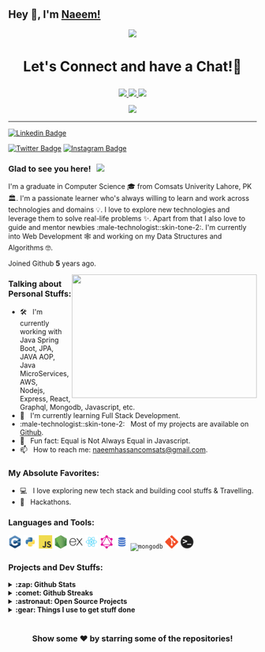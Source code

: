 ## Hey :wave:, I'm [Naeem!](https://github.com/naeemhhassan/)  

<p align="center">

  <img src="https://capsule-render.vercel.app/api?type=waving&color=gradient&text=Hello!&height=100&section=header"/>

</p>



<h1 align="center">

  Let's Connect and have a Chat!💬

</h1>



<p align="center">


<a href="https://www.linkedin.com/in/naeemhhassan/">

  <img height="50" src="https://user-images.githubusercontent.com/46517096/166973395-19676cd8-f8ec-4abf-83ff-da8243505b82.png"/>

</a>


<a href="https://twitter.com/iamnaeemhhassan">

  <img height="50" src="https://user-images.githubusercontent.com/46517096/166974271-91dfa250-d70b-4cb9-8707-f1bda1b708c3.png"/>

</a>

<a href="https://www.instagram.com/_.naeemh/">

  <img height="50" src="https://user-images.githubusercontent.com/46517096/166974368-9798f39f-1f46-499c-b14e-81f0a3f83a06.png"/>

</a>

</p>



<p align="center">

  <img src= "https://i.giphy.com/media/q217GUnfKAmJlFcjBX/giphy.webp">

</p>



---



[![Linkedin Badge](https://img.shields.io/badge/-LinkedIn-0e76a8?style=flat-square&logo=Linkedin&logoColor=white)](<[https://linkedin.com/in/naeemhhassan](https://www.linkedin.com/in/naeemhhassan/)>)

<!-- [![Website Badge](https://img.shields.io/badge/Website-3b5998?style=flat-square&logo=google-chrome&logoColor=white)](https://naeemhhassan.github.io/) -->

[![Twitter Badge](https://img.shields.io/badge/-Twitter-00acee?style=flat-square&logo=Twitter&logoColor=white)](https://twitter.com/iamnaeemhassan)
[![Instagram Badge](https://img.shields.io/badge/-Instagram-e4405f?style=flat-square&logo=Instagram&logoColor=white)](<[https://instagram.com/naeemhhassan/](https://www.instagram.com/_.naeemh)>)

<!-- [![Telegram Badge](https://img.shields.io/badge/-Telegram-0088cc?style=flat-square&logo=Telegram&logoColor=white)]() -->

### Glad to see you here! &nbsp; ![](https://visitor-badge.glitch.me/badge?page_id=naeemhhassan&style=flat-square&color=0088cc)

I'm a graduate in Computer Science :mortar_board: from Comsats Univerity Lahore, PK 🏛. I'm a passionate learner who's always willing to learn and work across technologies and domains :bulb:. I love to explore new technologies and leverage them to solve real-life problems :sparkles:. Apart from that I also love to guide and mentor newbies :male-technologist::skin-tone-2:. I'm currently into Web Development :spider_web: and working on my Data Structures and Algorithms :nerd_face:.

Joined Github **5** years ago.

<!-- Since then I pushed **{{ COMMITS }}**+ commits, opened **{{ ISSUES }}**+ issues, submitted **{{ PULL_REQUESTS }}**+ pull requests, created **{{ GISTS }}**+ gists and contributed to **{{ REPOSITORIES_CONTRIBUTED_TO }}**+ public repositories. -->

<img align="right" height="250" width="375" alt="" src="https://raw.githubusercontent.com/iampavangandhi/iampavangandhi/master/gifs/coder.gif" />

### Talking about Personal Stuffs:

- 🛠 &nbsp; I'm currently working with Java Spring Boot, JPA, JAVA AOP, Java MicroServices, AWS, <br /> Nodejs, Express, React, <br /> Graphql, Mongodb, Javascript, etc.
- :rocket: &nbsp; I'm currently learning Full Stack Development.
- :male-technologist::skin-tone-2: &nbsp; Most of my projects are available on [Github](https://github.com/naeemhhassan).
- :space_invader: &nbsp; Fun fact: Equal is Not Always Equal in Javascript.
- :mailbox: &nbsp; How to reach me: naeemhassancomsats@gmail.com.

### My Absolute Favorites:

- :computer: &nbsp; I love exploring new tech stack and building cool stuffs & Travelling.
- :pizza: &nbsp; Hackathons.

### Languages and Tools:

<code><img height="27" src="https://raw.githubusercontent.com/github/explore/80688e429a7d4ef2fca1e82350fe8e3517d3494d/topics/cpp/cpp.png" alt="cpp"></code>
<code><img height="27" src="https://raw.githubusercontent.com/github/explore/80688e429a7d4ef2fca1e82350fe8e3517d3494d/topics/python/python.png" alt="python"></code>
<code><img height="27" src="https://raw.githubusercontent.com/github/explore/80688e429a7d4ef2fca1e82350fe8e3517d3494d/topics/javascript/javascript.png" alt="javascript"></code>
<code><img height="27" src="https://raw.githubusercontent.com/github/explore/80688e429a7d4ef2fca1e82350fe8e3517d3494d/topics/nodejs/nodejs.png" alt="nodejs"></code>
<code><img height="27" src="https://raw.githubusercontent.com/devicons/devicon/master/icons/express/express-original.svg" alt="expressjs"></code>
<code><img height="27" src="https://raw.githubusercontent.com/github/explore/80688e429a7d4ef2fca1e82350fe8e3517d3494d/topics/react/react.png" alt="react"></code>
<code><img height="27" src="https://raw.githubusercontent.com/github/explore/80688e429a7d4ef2fca1e82350fe8e3517d3494d/topics/graphql/graphql.png" alt="graphql"></code>
<code><img height="27" src="https://raw.githubusercontent.com/github/explore/80688e429a7d4ef2fca1e82350fe8e3517d3494d/topics/sql/sql.png" alt="sql"></code>
<code><img height="27" src="https://encrypted-tbn0.gstatic.com/images?q=tbn%3AANd9GcSTTzPAw-55ssm1Im594xYZ9eRQu2JylrkYLg&usqp=CAU" alt="mongodb"></code>
<code><img height="27" src="https://raw.githubusercontent.com/devicons/devicon/master/icons/git/git-original.svg" alt="git"></code>
<code><img height="27" src="https://raw.githubusercontent.com/github/explore/80688e429a7d4ef2fca1e82350fe8e3517d3494d/topics/terminal/terminal.png" alt="terminal"></code>

<!--
<code><img height="25" src="https://raw.githubusercontent.com/github/explore/80688e429a7d4ef2fca1e82350fe8e3517d3494d/topics/sass/sass.png" alt="sass"></code>
-->

### Projects and Dev Stuffs:

<details> 
  <summary><b>:zap: Github Stats</b></summary>

  <br />
  <img height="180em" src="https://github-readme-stats.vercel.app/api?username=naeemhhassan&show_icons=true&hide_border=true&&count_private=true&include_all_commits=true" />
  <img height="180em" src="https://github-readme-stats.vercel.app/api/top-langs/?username=naeemhhassan&exclude_repo=KNN-Image-Classification&show_icons=true&hide_border=true&layout=compact&langs_count=8"/>
</details>

<details> 
  <summary><b>:comet: Github Streaks</b></summary>

  <br />
  <img height="180em" src="https://github-readme-streak-stats.herokuapp.com/?user=naeemhhassan&hide_border=true" />
</details>

<details>
  <summary><b>:astronaut: Open Source Projects</b></summary>

  <br />
  <table>
    <thead align="center">
      <tr border: none;>
        <td><b>:computer: Projects</b></td>
        <td><b>:star2: Stars</b></td>
        <td><b>:fork_and_knife: Forks</b></td>
        <td><b>:bug: Issues</b></td>
        <td><b>:bell: Pull Requests</b></td>
        <td><b>:male-technologist: Language</b></td>
      </tr>
    </thead>
    <tbody>
<!--       <tr>
        <td><a href="https://github.com/naeemhhassan/Gitwar"><b>:rocket: Gitwar</b></a></td>
        <td><img alt="Stars" src="https://img.shields.io/github/stars/naeemhhassan/Gitwar?style=flat-square&labelColor=343b41"/></td>
        <td><img alt="Forks" src="https://img.shields.io/github/forks/naeemhhassan/Gitwar?style=flat-square&labelColor=343b41"/></td>
        <td><img alt="Issues" src="https://img.shields.io/github/issues/naeemhhassan/Gitwar?style=flat-square"/></td>
        <td><img alt="Pull Requests" src="https://img.shields.io/github/issues-pr/naeemhhassan/Gitwar?style=flat-square"/></td>
        <td><img alt="Language" src="https://img.shields.io/github/languages/top/naeemhhassan/Gitwar?style=flat-square"/></td>
      </tr>
      <tr>
        <td><a href="https://github.com/naeemhhassan/TradeByte"><b>:money_with_wings: TradeByte</b></a></td>
        <td><img alt="Stars" src="https://img.shields.io/github/stars/naeemhhassan/TradeByte?style=flat-square&labelColor=343b41"/></td>
        <td><img alt="Forks" src="https://img.shields.io/github/forks/naeemhhassan/TradeByte?style=flat-square&labelColor=343b41"/></td>
        <td><img alt="Issues" src="https://img.shields.io/github/issues/naeemhhassan/TradeByte?style=flat-square"/></td>
        <td><img alt="Pull Requests" src="https://img.shields.io/github/issues-pr/naeemhhassan/TradeByte?style=flat-square"/></td>
        <td><img alt="Language" src="https://img.shields.io/github/languages/top/naeemhhassan/TradeByte?label=javascript&style=flat-square"/></td>
      </tr>
      <tr>
        <td><a href="https://github.com/naeemhhassan/TheNodeCourse"><b>:male-technologist::skin-tone-2: TheNodeCourse</b></a></td>
        <td><img alt="Stars" src="https://img.shields.io/github/stars/naeemhhassan/TheNodeCourse?style=flat-square&labelColor=343b41"/></td>
        <td><img alt="Forks" src="https://img.shields.io/github/forks/naeemhhassan/TheNodeCourse?style=flat-square&labelColor=343b41"/></td>
        <td><img alt="Issues" src="https://img.shields.io/github/issues/naeemhhassan/TheNodeCourse?style=flat-square"/></td>
        <td><img alt="Pull Requests" src="https://img.shields.io/github/issues-pr/naeemhhassan/TheNodeCourse?style=flat-square"/></td>
        <td><img alt="Language" src="https://img.shields.io/github/languages/top/naeemhhassan/TheNodeCourse?style=flat-square"/></td> 
      </tr>
      <tr>
        <td><a href="https://github.com/naeemhhassan/naeemhhassan"><b>:nerd_face: naeemhhassan</b></a></td>
        <td><img alt="Stars" src="https://img.shields.io/github/stars/naeemhhassan/naeemhhassan?style=flat-square&labelColor=343b41"/></td>
        <td><img alt="Forks" src="https://img.shields.io/github/forks/naeemhhassan/naeemhhassan?style=flat-square&labelColor=343b41"/></td>
        <td><img alt="Issues" src="https://img.shields.io/github/issues/naeemhhassan/naeemhhassan?style=flat-square"/></td>
        <td><img alt="Pull Requests" src="https://img.shields.io/github/issues-pr/naeemhhassan/naeemhhassan?style=flat-square"/></td>
        <td><img alt="Language" src="https://img.shields.io/badge/markdown-100%25-blue?style=flat-square"/></td> 
      </tr> -->
    </tbody>
  </table>
  <br />
</details>
 
<details> 
  <br />
  <summary><b>:gear: Things I use to get stuff done</b></summary>
    <ul>
        <li><b>OS:</b> Ubuntu 20.04</li>
      <li><b>Laptop: </b> MACBOOK PRO 2018</li>
        <li><b>Browser: </b> Firefox Web Browser</li>
      <li><b>Terminal: </b> ZSH: Oh My Zsh (PowerLevel10k)</li>
      <li><b>Code Editor:</b> VSCode - The best editor out there.</li>
      <li><b>To Stay Updated:</b> Dev.to, Medium, Linkedin and Twitter.</li>
      <br />
  :atom_symbol: Checkout My VSCode Configrations <a href="https://gist.github.com/naeemhhassan/039b1dc5a7cdcb007ab3691814d53130">Here</a>.
  </ul> 
</details>

#

<div align="center">

### Show some :heart: by starring some of the repositories!



</div>
</p>
